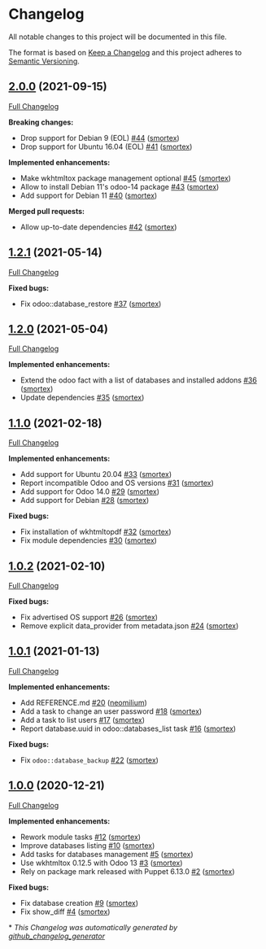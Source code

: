 # Changelog

All notable changes to this project will be documented in this file.

The format is based on [Keep a Changelog](https://keepachangelog.com/en/1.0.0/)
and this project adheres to [Semantic Versioning](https://semver.org/spec/v2.0.0.html).

## [2.0.0](https://github.com/opus-codium/puppet-odoo/tree/2.0.0) (2021-09-15)

[Full Changelog](https://github.com/opus-codium/puppet-odoo/compare/1.2.1...2.0.0)

**Breaking changes:**

- Drop support for Debian 9 \(EOL\) [\#44](https://github.com/opus-codium/puppet-odoo/pull/44) ([smortex](https://github.com/smortex))
- Drop support for Ubuntu 16.04 \(EOL\) [\#41](https://github.com/opus-codium/puppet-odoo/pull/41) ([smortex](https://github.com/smortex))

**Implemented enhancements:**

- Make wkhtmltox package management optional [\#45](https://github.com/opus-codium/puppet-odoo/pull/45) ([smortex](https://github.com/smortex))
- Allow to install Debian 11's odoo-14 package [\#43](https://github.com/opus-codium/puppet-odoo/pull/43) ([smortex](https://github.com/smortex))
- Add support for Debian 11 [\#40](https://github.com/opus-codium/puppet-odoo/pull/40) ([smortex](https://github.com/smortex))

**Merged pull requests:**

- Allow up-to-date dependencies [\#42](https://github.com/opus-codium/puppet-odoo/pull/42) ([smortex](https://github.com/smortex))

## [1.2.1](https://github.com/opus-codium/puppet-odoo/tree/1.2.1) (2021-05-14)

[Full Changelog](https://github.com/opus-codium/puppet-odoo/compare/1.2.0...1.2.1)

**Fixed bugs:**

- Fix odoo::database\_restore [\#37](https://github.com/opus-codium/puppet-odoo/pull/37) ([smortex](https://github.com/smortex))

## [1.2.0](https://github.com/opus-codium/puppet-odoo/tree/1.2.0) (2021-05-04)

[Full Changelog](https://github.com/opus-codium/puppet-odoo/compare/1.1.0...1.2.0)

**Implemented enhancements:**

- Extend the odoo fact with a list of databases and installed addons [\#36](https://github.com/opus-codium/puppet-odoo/pull/36) ([smortex](https://github.com/smortex))
- Update dependencies [\#35](https://github.com/opus-codium/puppet-odoo/pull/35) ([smortex](https://github.com/smortex))

## [1.1.0](https://github.com/opus-codium/puppet-odoo/tree/1.1.0) (2021-02-18)

[Full Changelog](https://github.com/opus-codium/puppet-odoo/compare/1.0.2...1.1.0)

**Implemented enhancements:**

- Add support for Ubuntu 20.04 [\#33](https://github.com/opus-codium/puppet-odoo/pull/33) ([smortex](https://github.com/smortex))
- Report incompatible Odoo and OS versions [\#31](https://github.com/opus-codium/puppet-odoo/pull/31) ([smortex](https://github.com/smortex))
- Add support for Odoo 14.0 [\#29](https://github.com/opus-codium/puppet-odoo/pull/29) ([smortex](https://github.com/smortex))
- Add support for Debian [\#28](https://github.com/opus-codium/puppet-odoo/pull/28) ([smortex](https://github.com/smortex))

**Fixed bugs:**

- Fix installation of wkhtmltopdf [\#32](https://github.com/opus-codium/puppet-odoo/pull/32) ([smortex](https://github.com/smortex))
- Fix module dependencies [\#30](https://github.com/opus-codium/puppet-odoo/pull/30) ([smortex](https://github.com/smortex))

## [1.0.2](https://github.com/opus-codium/puppet-odoo/tree/1.0.2) (2021-02-10)

[Full Changelog](https://github.com/opus-codium/puppet-odoo/compare/1.0.1...1.0.2)

**Fixed bugs:**

- Fix advertised OS support [\#26](https://github.com/opus-codium/puppet-odoo/pull/26) ([smortex](https://github.com/smortex))
- Remove explicit data\_provider from metadata.json [\#24](https://github.com/opus-codium/puppet-odoo/pull/24) ([smortex](https://github.com/smortex))

## [1.0.1](https://github.com/opus-codium/puppet-odoo/tree/1.0.1) (2021-01-13)

[Full Changelog](https://github.com/opus-codium/puppet-odoo/compare/1.0.0...1.0.1)

**Implemented enhancements:**

- Add REFERENCE.md [\#20](https://github.com/opus-codium/puppet-odoo/pull/20) ([neomilium](https://github.com/neomilium))
- Add a task to change an user password [\#18](https://github.com/opus-codium/puppet-odoo/pull/18) ([smortex](https://github.com/smortex))
- Add a task to list users [\#17](https://github.com/opus-codium/puppet-odoo/pull/17) ([smortex](https://github.com/smortex))
- Report database.uuid in odoo::databases\_list task [\#16](https://github.com/opus-codium/puppet-odoo/pull/16) ([smortex](https://github.com/smortex))

**Fixed bugs:**

- Fix `odoo::database_backup` [\#22](https://github.com/opus-codium/puppet-odoo/pull/22) ([smortex](https://github.com/smortex))

## [1.0.0](https://github.com/opus-codium/puppet-odoo/tree/1.0.0) (2020-12-21)

[Full Changelog](https://github.com/opus-codium/puppet-odoo/compare/34c23a29889f00493305ed69d32dc28b04f58e91...1.0.0)

**Implemented enhancements:**

- Rework module tasks [\#12](https://github.com/opus-codium/puppet-odoo/pull/12) ([smortex](https://github.com/smortex))
- Improve databases listing [\#10](https://github.com/opus-codium/puppet-odoo/pull/10) ([smortex](https://github.com/smortex))
- Add tasks for databases management [\#5](https://github.com/opus-codium/puppet-odoo/pull/5) ([smortex](https://github.com/smortex))
- Use wkhtmltox 0.12.5 with Odoo 13 [\#3](https://github.com/opus-codium/puppet-odoo/pull/3) ([smortex](https://github.com/smortex))
- Rely on package mark released with Puppet 6.13.0 [\#2](https://github.com/opus-codium/puppet-odoo/pull/2) ([smortex](https://github.com/smortex))

**Fixed bugs:**

- Fix database creation [\#9](https://github.com/opus-codium/puppet-odoo/pull/9) ([smortex](https://github.com/smortex))
- Fix show\_diff [\#4](https://github.com/opus-codium/puppet-odoo/pull/4) ([smortex](https://github.com/smortex))



\* *This Changelog was automatically generated by [github_changelog_generator](https://github.com/github-changelog-generator/github-changelog-generator)*
